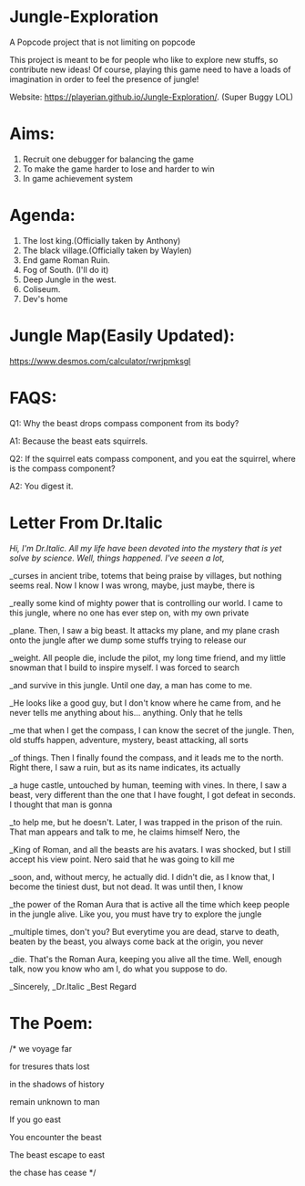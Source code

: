 # Jungle-Exploration
A Popcode project that is not limiting on popcode

This project is meant to be for people who like to explore new stuffs, so contribute new ideas!
Of course, playing this game need to have a loads of imagination in order to feel the presence of jungle!

Website: https://playerian.github.io/Jungle-Exploration/.
(Super Buggy LOL)

# Aims:
1. Recruit one debugger for balancing the game 
2. To make the game harder to lose and harder to win
3. In game achievement system

# Agenda:
1. The lost king.(Officially taken by Anthony)
2. The black village.(Officially taken by Waylen)
3. End game Roman Ruin.
4. Fog of South. (I'll do it)
5. Deep Jungle in the west.
6. Coliseum.
7. Dev's home

# Jungle Map(Easily Updated):
https://www.desmos.com/calculator/rwrjpmksgl

# FAQS:
Q1: Why the beast drops compass component from its body?

A1: Because the beast eats squirrels.

Q2: If the squirrel eats compass component, and you eat the squirrel, where is the compass component?

A2: You digest it.

# Letter From Dr.Italic
  _Hi, I'm Dr.Italic. All my life have been devoted into the mystery that is yet solve by science. Well, things happened. I've seeen a lot,_

_curses in ancient tribe, totems that being praise by villages, but nothing seems real. Now I know I was wrong, maybe, just maybe, there is

_really some kind of mighty power that is controlling our world. I came to this jungle, where no one has ever step on, with my own private

_plane. Then, I saw a big beast. It attacks my plane, and my plane crash onto the jungle after we dump some stuffs trying to release our

_weight. All people die, include the pilot, my long time friend, and my little snowman that I build to inspire myself. I was forced to search

_and survive in this jungle. Until one day, a man has come to me.

  _He looks like a good guy, but I don't know where he came from, and he never tells me anything about his... anything. Only that he tells 
 
_me that when I get the compass, I can know the secret of the jungle. Then, old stuffs happen, adventure, mystery, beast attacking, all sorts

_of things. Then I finally found the compass, and it leads me to the north. Right there, I saw a ruin, but as its name indicates, its actually

_a huge castle, untouched by human, teeming with vines. In there, I saw a beast, very different than the one that I have fought, I got defeat in seconds. I thought that man is gonna

_to help me, but he doesn't. Later, I was trapped in the prison of the ruin. That man appears and talk to me, he claims himself Nero, the 

_King of Roman, and all the beasts are his avatars. I was shocked, but I still accept his view point. Nero said that he was going to kill me

_soon, and, without mercy, he actually did. I didn't die, as I know that, I become the tiniest dust, but not dead. It was until then, I know

_the power of the Roman Aura that is active all the time which keep people in the jungle alive. Like you, you must have try to explore the jungle

_multiple times, don't you? But everytime you are dead, starve to death, beaten by the beast, you always come back at the origin, you never

_die. That's the Roman Aura, keeping you alive all the time. Well, enough talk, now you know who am I, do what you suppose to do.

_Sincerely,
_Dr.Italic
_Best Regard

# The Poem:
/*
we voyage far

for tresures thats lost 

in the shadows of history

remain unknown to man


If you go east

You encounter the beast

The beast escape to east

the chase has cease
*/



